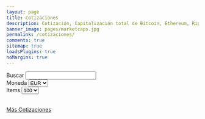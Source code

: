 ```yaml
---
layout: page
title: Cotizaciones
description: Cotización, Capitalización total de Bitcoin, Ethereum, Ripple y las principales criptomonedas en el mercado.
banner_image: pages/marketcaps.jpg
permalink: /cotizaciones/
comments: true
sitemap: true
loadsPlugins: true
noMargins: true
---
```


<div class="marketcaps-table-top">
    <div class="marketcaps-table-filter">
        <label>
            Buscar
            <input type="search" id="marketcaps-filter-input">
        </label>
    </div>
    <div class="marketcaps-table-currency">
        <label>
            Moneda
            <select id="marketcaps-currency-select">
                <option value="EUR">EUR</option>
                <option value="USD">USD</option>
                <option value="BTC">BTC</option>
                <option value="ETH">ETH</option>
            </select>
        </label>
    </div>
    <div class="marketcaps-table-pagelength">
        <label>
            Items
            <select id="marketcaps-pagelength-select">
                <option value="10">10</option>
                <option value="25">25</option>
                <option value="50">50</option>
                <option selected="selected" value="100">100</option>
            </select>
        </label>
    </div>
</div>

<table id="marketcaps-table" class="display" width="100%"></table>

<div class="marketcaps-table-footer">
	<a href="https://coinmarketcap.com/">Más Cotizaciones</a>
</div>

<script type="text/javascript" src="{{ site.baseurl }}/js/plugins.js?{{site.time | date: '%s%N'}}"></script>

<script type="text/javascript" src="https://cdn.datatables.net/v/dt/dt-1.10.16/datatables.min.js"></script>

<script type="text/javascript" src="https://cdn.datatables.net/plug-ins/1.10.16/api/processing().js"></script>

<script type="text/javascript" src="https://cdn.datatables.net/responsive/2.2.1/js/dataTables.responsive.min.js"></script>

<script>
    const coins = {{ site.data.coins | jsonify }};
</script>

<script type="text/javascript" src="{{ site.baseurl }}/js/marketcaps.js?{{site.time | date: '%s%N'}}"></script>
